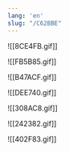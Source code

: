 ```yaml
---
lang: 'en'
slug: "/C62BBE"
---
```


![[8CE4FB.gif]]

![[FB5B85.gif]]

![[B47ACF.gif]]

![[DEE740.gif]]

![[308AC8.gif]]

![[242382.gif]]

![[402F83.gif]]